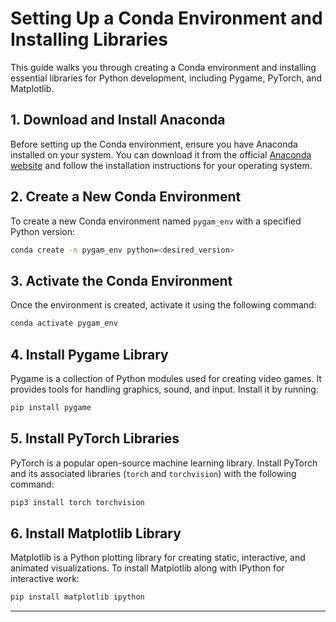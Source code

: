# Setting Up a Conda Environment and Installing Libraries

This guide walks you through creating a Conda environment and installing essential libraries for Python development, including Pygame, PyTorch, and Matplotlib.

## 1. Download and Install Anaconda
Before setting up the Conda environment, ensure you have Anaconda installed on your system. You can download it from the official [Anaconda website](https://www.anaconda.com/products/distribution) and follow the installation instructions for your operating system.

## 2. Create a New Conda Environment
To create a new Conda environment named `pygam_env` with a specified Python version:

```bash
conda create -n pygam_env python=<desired_version>
```

## 3. Activate the Conda Environment
Once the environment is created, activate it using the following command:

```bash
conda activate pygam_env
```

## 4. Install Pygame Library
Pygame is a collection of Python modules used for creating video games. It provides tools for handling graphics, sound, and input. Install it by running:

```bash
pip install pygame
```

## 5. Install PyTorch Libraries
PyTorch is a popular open-source machine learning library. Install PyTorch and its associated libraries (`torch` and `torchvision`) with the following command:

```bash
pip3 install torch torchvision
```

## 6. Install Matplotlib Library
Matplotlib is a Python plotting library for creating static, interactive, and animated visualizations. To install Matplotlib along with IPython for interactive work:

```bash
pip install matplotlib ipython
```

---
